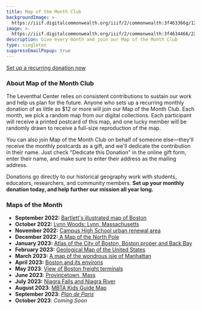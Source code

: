 ```yaml
---
title: Map of the Month Club
backgroundImage: >-
  https://iiif.digitalcommonwealth.org/iiif/2/commonwealth:3f463366g/1292,3248,8404,3417/1200,/0/default.jpg
image: >-
  https://iiif.digitalcommonwealth.org/iiif/2/commonwealth:3f4634466/2291,2158,3532,2116/1200,/0/default.jpg
description: Give every month and join our Map of the Month Club
type: singleton
suppressEmailPopup: true
---
```


<a class="btn btn-primary btn-primary-outline btn-sm" href="#/?form=MAPOFTHEMONTH">Set up a recurring donation now</a>

### About Map of the Month Club

The Leventhal Center relies on consistent contributions to sustain our work and help us plan for the future. Anyone who sets up a recurring monthly donation of as little as $12 or more will join our Map of the Month Club. Each month, we pick a random map from our digital collections. Each participant will receive a printed postcard of this map, and one lucky member will be randomly drawn to receive a full-size reproduction of the map.

You can also join Map of the Month Club on behalf of someone else—they'll receive the monthly postcards as a gift, and we'll dedicate the contribution in their name. Just check "Dedicate this Donation" in the online gift form, enter their name, and make sure to enter their address as the mailing address.

Donations go directly to our historical geography work with students, educators, researchers, and community members. **Set up your monthly donation today, and help further our mission all year long.**

### Maps of the Month

* **September 2022:** [Bartlett's illustrated map of Boston](https://collections.leventhalmap.org/search/commonwealth:9s161g99j)
* **October 2022:** [Lynn Woods: Lynn, Massachusetts](https://collections.leventhalmap.org/search/commonwealth:x633fc04p)
* **November 2022:** [Campus High School urban renewal area](https://collections.leventhalmap.org/search/commonwealth:7h14cv859)
* **December 2022:**[ A Map of the North Pole](https://collections.leventhalmap.org/search/commonwealth:x059cf033)
* **January 2023:** [Atlas of the City of Boston, Boston proper and Back Bay](https://collections.leventhalmap.org/search/commonwealth:1257bn91r)
* **February 2023:** [Geological Map of the United States](https://collections.leventhalmap.org/search/commonwealth:7h149x508)
* **March 2023:** [A map of the wondrous isle of Manhattan](https://collections.leventhalmap.org/search/commonwealth:0r96fm88c)
* **April 2023:** [Boston and its environs](https://collections.leventhalmap.org/search/commonwealth:x633f9714)
* **May 2023**: [View of Boston freight terminals](https://collections.leventhalmap.org/search/commonwealth:df65xz27g)
* **June 2023**: [Provincetown, Mass](https://collections.leventhalmap.org/search/commonwealth:x633f932f)
* **July 2023:** [Niagra Falls and Niagra River](https://collections.leventhalmap.org/search/commonwealth:79408317f)
* **August 2023**: [MBTA Kids Guide Map](https://www.leventhalmap.org/digital-exhibitions/getting-around-town/objects/)
* **September 2023**: *[Plan de Paris](https://collections.leventhalmap.org/search/commonwealth:mg74t285q)*
* **October 2023**: *Coming Soon*
